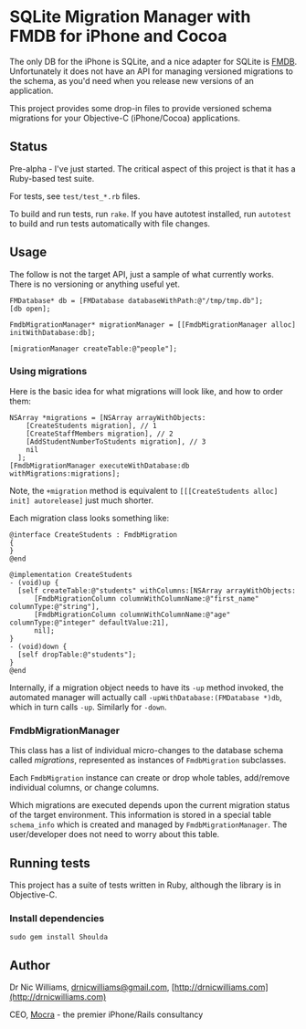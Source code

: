 # SQLite Migration Manager with FMDB for iPhone and Cocoa

The only DB for the iPhone is SQLite, and a nice adapter for SQLite is [FMDB](http://gusmueller.com/blog/archives/2008/06/new_home_for_fmdb.html). 
Unfortunately it does not have an API for managing versioned migrations to the schema, 
as you'd need when you release new versions of an application.

This project provides some drop-in files to provide versioned schema migrations for
your Objective-C (iPhone/Cocoa) applications.

## Status

Pre-alpha - I've just started. The critical aspect of this project is that it has a Ruby-based test suite.

For tests, see `test/test_*.rb` files.

To build and run tests, run `rake`. If you have autotest installed, run `autotest` to build and run tests automatically with file changes.

## Usage

The follow is not the target API, just a sample of what currently works. There is no versioning or anything useful
yet.

    FMDatabase* db = [FMDatabase databaseWithPath:@"/tmp/tmp.db"];
    [db open];
  
    FmdbMigrationManager* migrationManager = [[FmdbMigrationManager alloc] initWithDatabase:db];
  
    [migrationManager createTable:@"people"];
    
### Using migrations

Here is the basic idea for what migrations will look like, and how to order them:

    NSArray *migrations = [NSArray arrayWithObjects:
        [CreateStudents migration], // 1
        [CreateStaffMembers migration], // 2
        [AddStudentNumberToStudents migration], // 3
        nil
      ];
    [FmdbMigrationManager executeWithDatabase:db withMigrations:migrations];

Note, the `+migration` method is equivalent to `[[[CreateStudents alloc] init] autorelease]` just much shorter. 

Each migration class looks something like:

    @interface CreateStudents : FmdbMigration
    {
    }
    @end

    @implementation CreateStudents
    - (void)up {
      [self createTable:@"students" withColumns:[NSArray arrayWithObjects:
          [FmdbMigrationColumn columnWithColumnName:@"first_name" columnType:@"string"],
          [FmdbMigrationColumn columnWithColumnName:@"age" columnType:@"integer" defaultValue:21],
          nil];
    }
    - (void)down {
      [self dropTable:@"students"];
    }
    @end


Internally, if a migration object needs to have its `-up` method invoked, the automated manager
will actually call `-upWithDatabase:(FMDatabase *)db`, which in turn calls `-up`. Similarly
for `-down`.

### FmdbMigrationManager

This class has a list of individual micro-changes to the database schema called *migrations*, represented
as instances of `FmdbMigration` subclasses. 

Each `FmdbMigration` instance can create or drop whole tables, add/remove individual columns, or change columns. 

Which migrations are executed depends upon the current
migration status of the target environment. This information is stored in a special table `schema_info`
which is created and managed by `FmdbMigrationManager`. The user/developer does not need to worry about
this table.

## Running tests

This project has a suite of tests written in Ruby, although the library is in Objective-C.

### Install dependencies

    sudo gem install Shoulda

## Author

Dr Nic Williams, [drnicwilliams@gmail.com](mailto:&#x64;&#x72;&#x6E;&#x69;&#x63;&#x77;&#x69;&#x6C;&#x6C;&#x69;&#x61;&#x6D;&#x73;&#x40;&#x67;&#x6D;&#x61;&#x69;&#x6C;&#x2E;&#x63;&#x6F;&#x6D;), [http://drnicwilliams.com](http://drnicwilliams.com)

CEO, [Mocra](http://www.mocra.com/) - the premier iPhone/Rails consultancy
